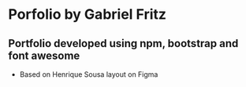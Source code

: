 # Porfolio by Gabriel Fritz 
## Portfolio developed using npm, bootstrap and font awesome

- Based on Henrique Sousa layout on Figma 